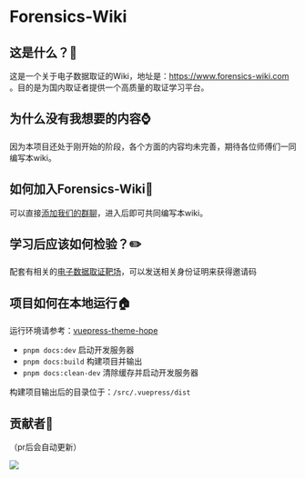 # Forensics-Wiki

## 这是什么？🔎

这是一个关于电子数据取证的Wiki，地址是：https://www.forensics-wiki.com 。目的是为国内取证者提供一个高质量的取证学习平台。

## 为什么没有我想要的内容⌚

因为本项目还处于刚开始的阶段，各个方面的内容均未完善，期待各位师傅们一同编写本wiki。

## 如何加入Forensics-Wiki📣

可以直接[添加我们的群聊](https://jq.qq.com/?_wv=1027&k=2myrMcmN)，进入后即可共同编写本wiki。

## 学习后应该如何检验？✏️

配套有相关的[电子数据取证靶场](https://forensics.didctf.com)，可以发送相关身份证明来获得邀请码

## 项目如何在本地运行🏠

运行环境请参考：[vuepress-theme-hope](https://vuepress-theme-hope.github.io/v2/zh/cookbook/tutorial/env.html)

- `pnpm docs:dev` 启动开发服务器
- `pnpm docs:build` 构建项目并输出
- `pnpm docs:clean-dev` 清除缓存并启动开发服务器

构建项目输出后的目录位于：`/src/.vuepress/dist`

## 贡献者👬

（pr后会自动更新）

<a href="https://github.com/Forensics-wiki/Forensics-Wiki/graphs/contributors">   <img src="https://contrib.rocks/image?repo=Forensics-wiki/Forensics-Wiki" /> </a>

